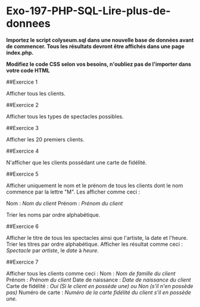 # Exo-197-PHP-SQL-Lire-plus-de-donnees

**Importez le script colyseum.sql dans une nouvelle base de données avant de commencer.
Tous les résultats devront être affichés dans une page index.php.**

**Modifiez le code CSS selon vos besoins, n'oubliez pas de l'importer dans votre code HTML**

##Exercice 1

Afficher tous les clients.


##Exercice 2

Afficher tous les types de spectacles possibles.


##Exercice 3


Afficher les 20 premiers clients.

##Exercice 4


N'afficher que les clients possédant une carte de fidélité.


##Exercice 5

Afficher uniquement le nom et le prénom de tous les clients dont le nom commence par la lettre "M".
Les afficher comme ceci :

Nom : *Nom du client*
Prénom : *Prénom du client*

Trier les noms par ordre alphabétique.


##Exercice 6

Afficher le titre de tous les spectacles ainsi que l'artiste, la date et l'heure. Trier les titres par ordre alphabétique. Afficher les résultat comme ceci : *Spectacle* par *artiste*, le *date* à *heure*.


##Exercice 7

Afficher tous les clients comme ceci :
Nom : *Nom de famille du client*
Prénom : *Prénom du client*
Date de naissance : *Date de naissance du client*
Carte de fidélité : *Oui (Si le client en possède une) ou Non (s'il n'en possède pas)*
Numéro de carte : *Numéro de la carte fidélité du client s'il en possède une.*
